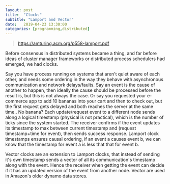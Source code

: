 ```yaml
---
layout: post
title:  "Clocks"
subtitle: "Lamport and Vector"
date:   2019-04-23 13:30:00
categories: [programming,distributed]
---
```

><https://amturing.acm.org/p558-lamport.pdf>

Before consensus in distributed systems became a thing, and far before ideas of cluster manager frameworks or distributed process schedulers had emerged, we had clocks.

Say you have process running on systems that aren't quiet aware of each other, and needs some ordering in the way they behave with asynchronous communication and network delays/faults.
Say an event is the cause of another to happen, then ideally the cause should be processed before the result is, but this is not always the case. Or say you requested your e-commerce app to add 10 bananas into your cart and then to check out, but the first request gets delayed and both reaches the server at the same time.. No banana?
Each update/request event to a different node sends along a logical timestamp (physical is not practical), which is the number of ticks since the system started. The receiver confirms if the event updates its timestamp to max between current timestamp and (request timestamp+time for event), then sends success response.
Lamport clock timestamps ensures causal ordering, if an event a causes event b, we can know that the timestamp for event a is less that that for event b.


Vector clocks are an extension to Lamport clocks, that instead of sending it's own timestamp sends a vector of all its communication's timestamp along with the event. Hence the receiver when getting the event can decide if it has an updated version of the event from another node.
Vector are used in Amazon's older dynamo data stores.

